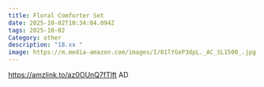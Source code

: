 ```yaml
---
title: Floral Comforter Set
date: 2025-10-02T10:34:04.094Z
tags: 2025-10-02
Category: other
description: "18.xx "
image: https://m.media-amazon.com/images/I/81lYGeP3dpL._AC_SL1500_.jpg
---
```

https://amzlink.to/az0OUnQ7fTlft
AD